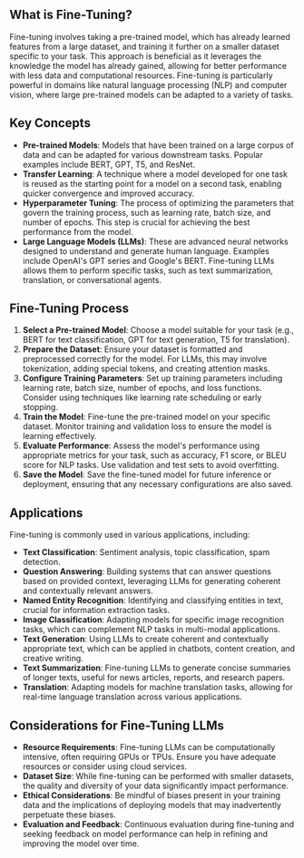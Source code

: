 ## What is Fine-Tuning?

Fine-tuning involves taking a pre-trained model, which has already learned features from a large dataset, and training it further on a smaller dataset specific to your task. This approach is beneficial as it leverages the knowledge the model has already gained, allowing for better performance with less data and computational resources. Fine-tuning is particularly powerful in domains like natural language processing (NLP) and computer vision, where large pre-trained models can be adapted to a variety of tasks.

## Key Concepts

- **Pre-trained Models**: Models that have been trained on a large corpus of data and can be adapted for various downstream tasks. Popular examples include BERT, GPT, T5, and ResNet.
- **Transfer Learning**: A technique where a model developed for one task is reused as the starting point for a model on a second task, enabling quicker convergence and improved accuracy.
- **Hyperparameter Tuning**: The process of optimizing the parameters that govern the training process, such as learning rate, batch size, and number of epochs. This step is crucial for achieving the best performance from the model.
- **Large Language Models (LLMs)**: These are advanced neural networks designed to understand and generate human language. Examples include OpenAI's GPT series and Google's BERT. Fine-tuning LLMs allows them to perform specific tasks, such as text summarization, translation, or conversational agents.

## Fine-Tuning Process

1. **Select a Pre-trained Model**: Choose a model suitable for your task (e.g., BERT for text classification, GPT for text generation, T5 for translation).
2. **Prepare the Dataset**: Ensure your dataset is formatted and preprocessed correctly for the model. For LLMs, this may involve tokenization, adding special tokens, and creating attention masks.
3. **Configure Training Parameters**: Set up training parameters including learning rate, batch size, number of epochs, and loss functions. Consider using techniques like learning rate scheduling or early stopping.
4. **Train the Model**: Fine-tune the pre-trained model on your specific dataset. Monitor training and validation loss to ensure the model is learning effectively.
5. **Evaluate Performance**: Assess the model's performance using appropriate metrics for your task, such as accuracy, F1 score, or BLEU score for NLP tasks. Use validation and test sets to avoid overfitting.
6. **Save the Model**: Save the fine-tuned model for future inference or deployment, ensuring that any necessary configurations are also saved.

## Applications

Fine-tuning is commonly used in various applications, including:

- **Text Classification**: Sentiment analysis, topic classification, spam detection.
- **Question Answering**: Building systems that can answer questions based on provided context, leveraging LLMs for generating coherent and contextually relevant answers.
- **Named Entity Recognition**: Identifying and classifying entities in text, crucial for information extraction tasks.
- **Image Classification**: Adapting models for specific image recognition tasks, which can complement NLP tasks in multi-modal applications.
- **Text Generation**: Using LLMs to create coherent and contextually appropriate text, which can be applied in chatbots, content creation, and creative writing.
- **Text Summarization**: Fine-tuning LLMs to generate concise summaries of longer texts, useful for news articles, reports, and research papers.
- **Translation**: Adapting models for machine translation tasks, allowing for real-time language translation across various applications.

## Considerations for Fine-Tuning LLMs

- **Resource Requirements**: Fine-tuning LLMs can be computationally intensive, often requiring GPUs or TPUs. Ensure you have adequate resources or consider using cloud services.
- **Dataset Size**: While fine-tuning can be performed with smaller datasets, the quality and diversity of your data significantly impact performance. 
- **Ethical Considerations**: Be mindful of biases present in your training data and the implications of deploying models that may inadvertently perpetuate these biases.
- **Evaluation and Feedback**: Continuous evaluation during fine-tuning and seeking feedback on model performance can help in refining and improving the model over time.
